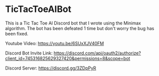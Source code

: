 # TicTacToeAIBot
This is a Tic Tac Toe AI Discord bot that I wrote using the Minimax algorithm. The bot has been defeated 1 time but don't worry the bug has been fixed.

Youtube Video: https://youtu.be/6SUxXJV40FM

Discord Bot Invite Link: https://discord.com/api/oauth2/authorize?client_id=745316825629327420&permissions=8&scope=bot

Discord Server: https://discord.gg/3ZDpPyR
